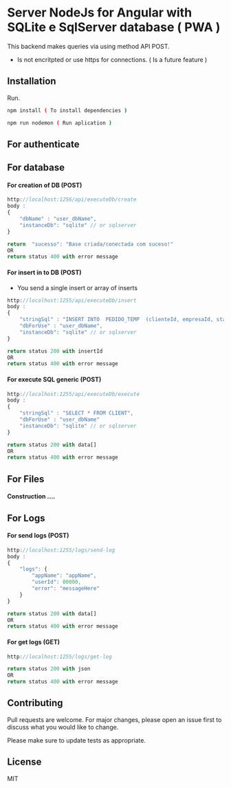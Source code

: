 # Server NodeJs for Angular with SQLite e SqlServer database ( PWA )


This backend makes queries via using method API POST.

- Is not encritpted or use https for connections. ( Is a future feature )

## Installation

Run.

```bash
npm install ( To install dependencies )

npm run nodemon ( Run aplication )
```

## For authenticate


## For database
#### For creation of DB (POST)
```javascript
http://localhost:1256/api/executeDb/create
body :
{
    "dbName" : "user_dbName",
    "instanceDb": "sqlite" // or sqlserver
}

return  "sucesso": "Base criada/conectada com suceso!"
OR
return status 400 with error message
```
#### For insert in to DB (POST)
* You send a single insert or array of inserts

```javascript
http://localhost:1255/api/executeDb/insert
body :
{
    "stringSql" : "INSERT INTO  PEDIDO_TEMP  (clienteId, empresaId, statusPedido, agendaId, clienteIdStr, clienteRazaoSocialStr, vendedorId) VALUES (4441, 0, 2, 0, '4441', 'A K ROSENO', 140)",
    "dbForUse" : "user_dbName",
    "instanceDb": "sqlite" // or sqlserver
}

return status 200 with insertId
OR
return status 400 with error message
```
#### For execute SQL generic (POST)

```javascript
http://localhost:1255/api/executeDb/execute
body :
{
    "stringSql" : "SELECT * FROM CLIENT",
    "dbForUse" : "user_dbName"
    "instanceDb": "sqlite" // or sqlserver
}

return status 200 with data[]
OR
return status 400 with error message
```

## For Files
#### Construction ....

## For Logs

#### For send logs (POST)

```javascript
http://localhost:1255/logs/send-log
body :
{
    "logs": {
        "appName": "appName",
        "userId": 00000,
        "error": "messageHere"
    }
}

return status 200 with data[]
OR
return status 400 with error message
```

#### For get logs (GET)

```javascript
http://localhost:1255/logs/get-log

return status 200 with json
OR
return status 400 with error message
```


## Contributing
Pull requests are welcome. For major changes, please open an issue first to discuss what you would like to change.

Please make sure to update tests as appropriate.

## License
MIT
